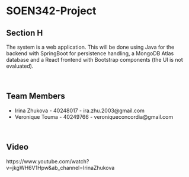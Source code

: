 # SOEN342-Project
<h2>Section H</h2>
<p>The system is a web application. This will be done using Java for the backend with SpringBoot for persistence handling, a MongoDB Atlas database and a React frontend with Bootstrap components (the UI is not evaluated).</p>
<br>
<h2>Team Members</h2>
<ul>
  <li>Irina Zhukova - 40248017 - ira.zhu.2003@gmail.com</li>
  <li>Veronique Touma - 40249766 - veroniqueconcordia@gmail.com</li>
</ul>
<br>
<h2>Video</h2>
<p>https://www.youtube.com/watch?v=jkgWH6V1Hpw&ab_channel=IrinaZhukova</p>
